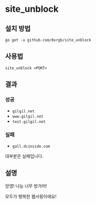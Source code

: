 # site_unblock

## 설치 방법

```
go get -u github.com/0xrgb/site_unblock
```

## 사용법

```
site_unblock <PORT>
```

## 결과

### 성공

+ `gilgil.net`
+ `www.gilgil.net`
+ `test.gilgil.net`

### 실패

+ `gall.dcinside.com`

대부분은 실패입니다.

## 설명

앙영! 나능 너무 방가어!

모두가 행복한 웹서핑이에요!
